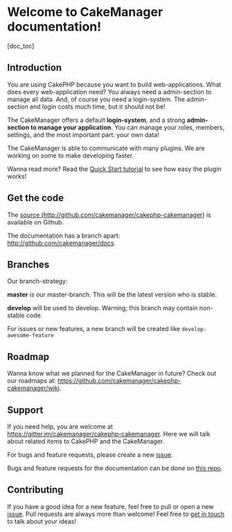 Welcome to CakeManager documentation!
=====================================

[doc_toc]

Introduction
------------

You are using CakePHP because you want to build web-applications. What does every web-application need? You always need a admin-section to manage all data. And, of course you need a login-system. The admin-section and login costs much time, but it should not be!

The CakeManager offers a default **login-system**, and a strong **admin-section to manage your application**. You can manage your roles, members, settings, and the most important part: your own data!

The CakeManager is able to communicate with many plugins. We are working on some to make developing faster.

Wanna read more? Read the [Quick Start tutorial](docs/1.0/tutorials-and-examples/quick-start/) to see how easy the plugin works!

Get the code
------------
The [source (http://github.com/cakemanager/cakephp-cakemanager)](http://github.com/cakemanager/cakephp-cakemanager) is available on Github.

The documentation has a branch apart: http://github.com/cakemanager/docs.

Branches
--------
Our branch-strategy:

**master** is our master-branch. This will be the latest version who is stable.

**develop** will be used to develop. Warning; this branch may contain non-stable code.

For issues or new features, a new branch will be created like `develop-awesome-feature`

Roadmap
-------

Wanna know what we planned for the CakeManager in future? Check out our roadmaps at: https://github.com/cakemanager/cakephp-cakemanager/wiki.


Support
--------
If you need help, you are welcome at https://gitter.im/cakemanager/cakephp-cakemanager. Here we will talk about related items to CakePHP and the CakeManager.

For bugs and feature requests, please create a new [issue](https://github.com/cakemanager/cakephp-cakemanager/issues).

Bugs and feature requests for the documentation can be done on [this repo](https://github.com/cakemanager/docs).

Contributing
-------------

If you have a good idea for a new feature, feel free to pull or open a new [issue](https://github.com/cakemanager/cakephp-cakemanager/issues). Pull requests are always more than welcome! Feel free to [get in touch](/contact) to talk about your ideas!
